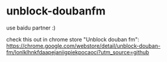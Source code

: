 unblock-doubanfm
================

use baidu partner  :)


check this out in chrome store "Unblock douban fm": https://chrome.google.com/webstore/detail/unblock-douban-fm/lonlklhnkfdaapejaniigpiekpocaoci?utm_source=github


